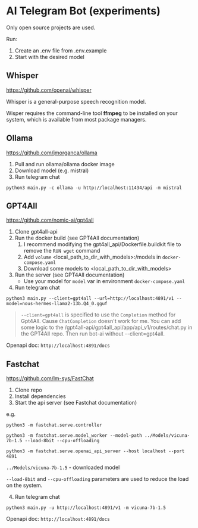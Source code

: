# AI Telegram Bot (experiments)

Only open source projects are used.

Run:
1. Create an .env file from .env.example
2. Start with the desired model

## Whisper

https://github.com/openai/whisper

Whisper is a general-purpose speech recognition model.

Wisper requires the command-line tool **ffmpeg** to be installed on your system, which is available from most package managers.

## Ollama

https://github.com/jmorganca/ollama

1. Pull and run ollama/ollama docker image
2. Download model (e.g. mistral)
3. Run telegram chat

```
python3 main.py -c ollama -u http://localhost:11434/api -m mistral
```

## GPT4All

https://github.com/nomic-ai/gpt4all

1. Clone gpt4all-api
2. Run the docker build (see GPT4All documentation)
   1. I recommend modifying the gpt4all_api/Dockerfile.buildkit file to remove the `RUN wget` command
   2. Add `volume` <local_path_to_dir_with_models>:/models in `docker-compose.yaml`
   3. Download some models to <local_path_to_dir_with_models>
3. Run the server (see GPT4All documentation)
   - Use your model for `model` var in environment `docker-compose.yaml`
4. Run telegram chat

```
python3 main.py --client=gpt4all --url=http://localhost:4891/v1 --model=nous-hermes-llama2-13b.Q4_0.gguf
```

> `--client=gpt4all` is specified to use the `Completion` method for Gpt4All. Cause `ChatCompletion` doesn't work for me. You can add some logic to the /gpt4all-api/gpt4all_api/app/api_v1/routes/chat.py in the GPT4All repo. Then run bot-ai without --client=gpt4all.

Openapi doc: `http://localhost:4891/docs`

## Fastchat

https://github.com/lm-sys/FastChat

1. Clone repo
2. Install dependencies
3. Start the api server (see Fastchat documentation)

e.g.

```
python3 -m fastchat.serve.controller

python3 -m fastchat.serve.model_worker --model-path ../Models/vicuna-7b-1.5 --load-8bit --cpu-offloading

python3 -m fastchat.serve.openai_api_server --host localhost --port 4891
```

`../Models/vicuna-7b-1.5` - downloaded model

`--load-8bit` and `--cpu-offloading` parameters are used to reduce the load on the system.

4. Run telegram chat

```
python3 main.py -u http://localhost:4891/v1 -m vicuna-7b-1.5
```

Openapi doc: `http://localhost:4891/docs`